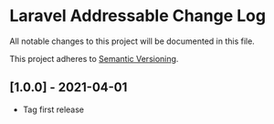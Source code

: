 # Laravel Addressable Change Log

All notable changes to this project will be documented in this file.

This project adheres to [Semantic Versioning](CONTRIBUTING.md).

## [1.0.0] - 2021-04-01
- Tag first release

